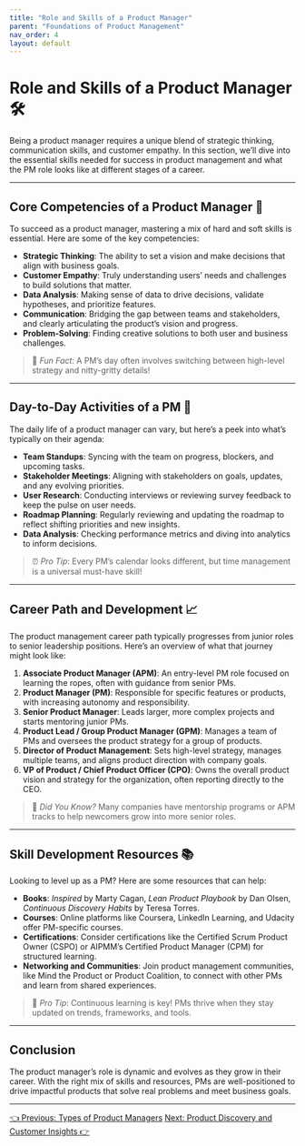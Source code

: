 ```yaml
---
title: "Role and Skills of a Product Manager"
parent: "Foundations of Product Management"
nav_order: 4
layout: default
---
```


# Role and Skills of a Product Manager 🛠️

Being a product manager requires a unique blend of strategic thinking, communication skills, and customer empathy. In this section, we’ll dive into the essential skills needed for success in product management and what the PM role looks like at different stages of a career.

---

## Core Competencies of a Product Manager 🎯

To succeed as a product manager, mastering a mix of hard and soft skills is essential. Here are some of the key competencies:

- **Strategic Thinking**: The ability to set a vision and make decisions that align with business goals.
- **Customer Empathy**: Truly understanding users’ needs and challenges to build solutions that matter.
- **Data Analysis**: Making sense of data to drive decisions, validate hypotheses, and prioritize features.
- **Communication**: Bridging the gap between teams and stakeholders, and clearly articulating the product’s vision and progress.
- **Problem-Solving**: Finding creative solutions to both user and business challenges.

> 🧩 *Fun Fact*: A PM’s day often involves switching between high-level strategy and nitty-gritty details!

---

## Day-to-Day Activities of a PM 📅

The daily life of a product manager can vary, but here’s a peek into what’s typically on their agenda:

- **Team Standups**: Syncing with the team on progress, blockers, and upcoming tasks.
- **Stakeholder Meetings**: Aligning with stakeholders on goals, updates, and any evolving priorities.
- **User Research**: Conducting interviews or reviewing survey feedback to keep the pulse on user needs.
- **Roadmap Planning**: Regularly reviewing and updating the roadmap to reflect shifting priorities and new insights.
- **Data Analysis**: Checking performance metrics and diving into analytics to inform decisions.

> ⏰ *Pro Tip*: Every PM’s calendar looks different, but time management is a universal must-have skill!

---

## Career Path and Development 📈

The product management career path typically progresses from junior roles to senior leadership positions. Here’s an overview of what that journey might look like:

1. **Associate Product Manager (APM)**: An entry-level PM role focused on learning the ropes, often with guidance from senior PMs.
2. **Product Manager (PM)**: Responsible for specific features or products, with increasing autonomy and responsibility.
3. **Senior Product Manager**: Leads larger, more complex projects and starts mentoring junior PMs.
4. **Product Lead / Group Product Manager (GPM)**: Manages a team of PMs and oversees the product strategy for a group of products.
5. **Director of Product Management**: Sets high-level strategy, manages multiple teams, and aligns product direction with company goals.
6. **VP of Product / Chief Product Officer (CPO)**: Owns the overall product vision and strategy for the organization, often reporting directly to the CEO.

> 🌱 *Did You Know?* Many companies have mentorship programs or APM tracks to help newcomers grow into more senior roles.

---

## Skill Development Resources 📚

Looking to level up as a PM? Here are some resources that can help:

- **Books**: *Inspired* by Marty Cagan, *Lean Product Playbook* by Dan Olsen, *Continuous Discovery Habits* by Teresa Torres.
- **Courses**: Online platforms like Coursera, LinkedIn Learning, and Udacity offer PM-specific courses.
- **Certifications**: Consider certifications like the Certified Scrum Product Owner (CSPO) or AIPMM’s Certified Product Manager (CPM) for structured learning.
- **Networking and Communities**: Join product management communities, like Mind the Product or Product Coalition, to connect with other PMs and learn from shared experiences.

> 📖 *Pro Tip*: Continuous learning is key! PMs thrive when they stay updated on trends, frameworks, and tools.

---

## Conclusion

The product manager’s role is dynamic and evolves as they grow in their career. With the right mix of skills and resources, PMs are well-positioned to drive impactful products that solve real problems and meet business goals.

---

<div class="nav-buttons">
    <a href="/docs/1-foundations-of-product-management/types-of-product-managers" class="btn btn-secondary">👈 Previous: Types of Product Managers</a>
    <a href="/docs/2-product-discovery-and-customer-insights/index" class="btn btn-primary">Next: Product Discovery and Customer Insights 👉</a>
</div>